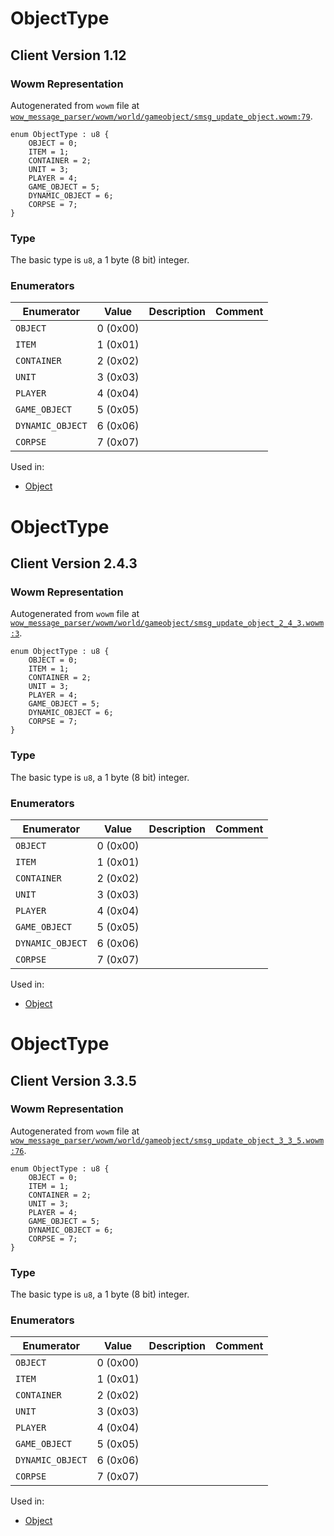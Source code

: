 # ObjectType

## Client Version 1.12

### Wowm Representation

Autogenerated from `wowm` file at [`wow_message_parser/wowm/world/gameobject/smsg_update_object.wowm:79`](https://github.com/gtker/wow_messages/tree/main/wow_message_parser/wowm/world/gameobject/smsg_update_object.wowm#L79).

```rust,ignore
enum ObjectType : u8 {
    OBJECT = 0;
    ITEM = 1;
    CONTAINER = 2;
    UNIT = 3;
    PLAYER = 4;
    GAME_OBJECT = 5;
    DYNAMIC_OBJECT = 6;
    CORPSE = 7;
}
```
### Type
The basic type is `u8`, a 1 byte (8 bit) integer.
### Enumerators
| Enumerator | Value  | Description | Comment |
| --------- | -------- | ----------- | ------- |
| `OBJECT` | 0 (0x00) |  |  |
| `ITEM` | 1 (0x01) |  |  |
| `CONTAINER` | 2 (0x02) |  |  |
| `UNIT` | 3 (0x03) |  |  |
| `PLAYER` | 4 (0x04) |  |  |
| `GAME_OBJECT` | 5 (0x05) |  |  |
| `DYNAMIC_OBJECT` | 6 (0x06) |  |  |
| `CORPSE` | 7 (0x07) |  |  |

Used in:
* [Object](object.md)

# ObjectType

## Client Version 2.4.3

### Wowm Representation

Autogenerated from `wowm` file at [`wow_message_parser/wowm/world/gameobject/smsg_update_object_2_4_3.wowm:3`](https://github.com/gtker/wow_messages/tree/main/wow_message_parser/wowm/world/gameobject/smsg_update_object_2_4_3.wowm#L3).

```rust,ignore
enum ObjectType : u8 {
    OBJECT = 0;
    ITEM = 1;
    CONTAINER = 2;
    UNIT = 3;
    PLAYER = 4;
    GAME_OBJECT = 5;
    DYNAMIC_OBJECT = 6;
    CORPSE = 7;
}
```
### Type
The basic type is `u8`, a 1 byte (8 bit) integer.
### Enumerators
| Enumerator | Value  | Description | Comment |
| --------- | -------- | ----------- | ------- |
| `OBJECT` | 0 (0x00) |  |  |
| `ITEM` | 1 (0x01) |  |  |
| `CONTAINER` | 2 (0x02) |  |  |
| `UNIT` | 3 (0x03) |  |  |
| `PLAYER` | 4 (0x04) |  |  |
| `GAME_OBJECT` | 5 (0x05) |  |  |
| `DYNAMIC_OBJECT` | 6 (0x06) |  |  |
| `CORPSE` | 7 (0x07) |  |  |

Used in:
* [Object](object.md)

# ObjectType

## Client Version 3.3.5

### Wowm Representation

Autogenerated from `wowm` file at [`wow_message_parser/wowm/world/gameobject/smsg_update_object_3_3_5.wowm:76`](https://github.com/gtker/wow_messages/tree/main/wow_message_parser/wowm/world/gameobject/smsg_update_object_3_3_5.wowm#L76).

```rust,ignore
enum ObjectType : u8 {
    OBJECT = 0;
    ITEM = 1;
    CONTAINER = 2;
    UNIT = 3;
    PLAYER = 4;
    GAME_OBJECT = 5;
    DYNAMIC_OBJECT = 6;
    CORPSE = 7;
}
```
### Type
The basic type is `u8`, a 1 byte (8 bit) integer.
### Enumerators
| Enumerator | Value  | Description | Comment |
| --------- | -------- | ----------- | ------- |
| `OBJECT` | 0 (0x00) |  |  |
| `ITEM` | 1 (0x01) |  |  |
| `CONTAINER` | 2 (0x02) |  |  |
| `UNIT` | 3 (0x03) |  |  |
| `PLAYER` | 4 (0x04) |  |  |
| `GAME_OBJECT` | 5 (0x05) |  |  |
| `DYNAMIC_OBJECT` | 6 (0x06) |  |  |
| `CORPSE` | 7 (0x07) |  |  |

Used in:
* [Object](object.md)

